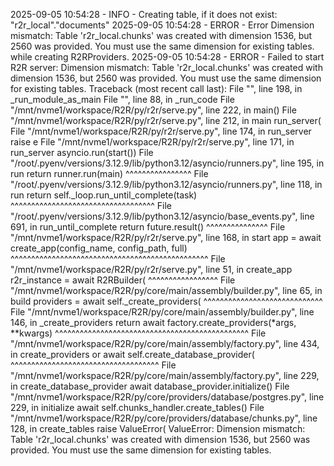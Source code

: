 2025-09-05 10:54:28 - INFO - Creating table, if it does not exist: "r2r_local"."documents"
2025-09-05 10:54:28 - ERROR - Error Dimension mismatch: Table 'r2r_local.chunks' was created with dimension 1536, but 2560 was provided. You must use the same dimension for existing tables. while creating R2RProviders.
2025-09-05 10:54:28 - ERROR - Failed to start R2R server: Dimension mismatch: Table 'r2r_local.chunks' was created with dimension 1536, but 2560 was provided. You must use the same dimension for existing tables.
Traceback (most recent call last):
  File "<frozen runpy>", line 198, in _run_module_as_main
  File "<frozen runpy>", line 88, in _run_code
  File "/mnt/nvme1/workspace/R2R/py/r2r/serve.py", line 222, in <module>
    main()
  File "/mnt/nvme1/workspace/R2R/py/r2r/serve.py", line 212, in main
    run_server(
  File "/mnt/nvme1/workspace/R2R/py/r2r/serve.py", line 174, in run_server
    raise e
  File "/mnt/nvme1/workspace/R2R/py/r2r/serve.py", line 171, in run_server
    asyncio.run(start())
  File "/root/.pyenv/versions/3.12.9/lib/python3.12/asyncio/runners.py", line 195, in run
    return runner.run(main)
           ^^^^^^^^^^^^^^^^
  File "/root/.pyenv/versions/3.12.9/lib/python3.12/asyncio/runners.py", line 118, in run
    return self._loop.run_until_complete(task)
           ^^^^^^^^^^^^^^^^^^^^^^^^^^^^^^^^^^^
  File "/root/.pyenv/versions/3.12.9/lib/python3.12/asyncio/base_events.py", line 691, in run_until_complete
    return future.result()
           ^^^^^^^^^^^^^^^
  File "/mnt/nvme1/workspace/R2R/py/r2r/serve.py", line 168, in start
    app = await create_app(config_name, config_path, full)
          ^^^^^^^^^^^^^^^^^^^^^^^^^^^^^^^^^^^^^^^^^^^^^^^^
  File "/mnt/nvme1/workspace/R2R/py/r2r/serve.py", line 51, in create_app
    r2r_instance = await R2RBuilder(
                   ^^^^^^^^^^^^^^^^^
  File "/mnt/nvme1/workspace/R2R/py/core/main/assembly/builder.py", line 65, in build
    providers = await self._create_providers(
                ^^^^^^^^^^^^^^^^^^^^^^^^^^^^^
  File "/mnt/nvme1/workspace/R2R/py/core/main/assembly/builder.py", line 146, in _create_providers
    return await factory.create_providers(*args, **kwargs)
           ^^^^^^^^^^^^^^^^^^^^^^^^^^^^^^^^^^^^^^^^^^^^^^^
  File "/mnt/nvme1/workspace/R2R/py/core/main/assembly/factory.py", line 434, in create_providers
    or await self.create_database_provider(
       ^^^^^^^^^^^^^^^^^^^^^^^^^^^^^^^^^^^^
  File "/mnt/nvme1/workspace/R2R/py/core/main/assembly/factory.py", line 229, in create_database_provider
    await database_provider.initialize()
  File "/mnt/nvme1/workspace/R2R/py/core/providers/database/postgres.py", line 229, in initialize
    await self.chunks_handler.create_tables()
  File "/mnt/nvme1/workspace/R2R/py/core/providers/database/chunks.py", line 128, in create_tables
    raise ValueError(
ValueError: Dimension mismatch: Table 'r2r_local.chunks' was created with dimension 1536, but 2560 was provided. You must use the same dimension for existing tables.